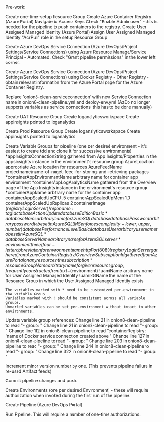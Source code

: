 Pre-work:

Create one-time-setup Resource Group
    Create Azure Container Registry (Azure Portal)
        Navigate to Access Keys
        Check "Enable Admin user" - this is needed for the pipeline to push containers to the registry.
    Create User Assigned Managed Identity (Azure Portal)
         Assign User Assigned Managed Identity "AcrPull" role in the setup Resource Group

Create Azure DevOps Service Connection (Azure DevOps/Project Settings/Service Connections) using Azure Resource Manage/Service Principal - Automated. Check "Grant pipeline permissions" in the lower left corner.

Create Azure DevOps Service Connection (Azure DevOps/Project Settings/Service Connections) using Docker Registry - Other Registry - obtain relevant information from the Azure Portal page for the Azure Container Registry.

Replace 'onion8-clean-serviceconnection' with new Service Connection name in onion8-clean-pipeline.yml and deploy-env.yml (AzDo no longer supports variables as service connections, this has to be done manually)

Create UAT Resource Group
    Create loganalyticsworkspace
    Create appinsights pointed to loganalytics

Create Prod Resource Group
    Create loganalyticsworkspace
    Create appinsights pointed to loganalytics
    
Create Variable Groups for pipeline (one per desired environment - it's easiest to create tdd and clone it for successive environments)
    *appInsightsConnectionString         gathered from App Insights/Properties in the appsinsights instance in the environment's resource group
    AzureLocation                       appropriate Azure location for resources
    AzureFeedName                       projectname\name-of-nuget-feed-for-storing-and-retrieving-packages
    *containerAppEnvironmentName        arbitrary name for container app environment
    *containerAppLogAnalyticsName       gathered from the Overview page of the App Insights instance in the environment's resource group
    *containerAppName                   arbitrary name for the container app
    containerAppScaledUpCPU             .5
    containerAppScaledUpMem             1.0
    containerAppScaledUpReplicas        2
    containerImage                      $(registryLoginServer)/reponame:tag
    !databaseAction                     Update
    databaseEdition                     Basic
    *databaseName                       arbitrary name for Azure SQL database
    databasePassword                    arbitrary password to be set in Azure SQL (MS enforces complexity - lower, upper, number)
    databasePerformanceLevel            Basic
    databaseUser                        arbitrary user name to be set in Azure SQL 
    *databaseServerName                 arbitrary name for Azure SQL server
    *environment                        three/four-letter abbreviation for environment name
    httpPort                            8080
    !registryLoginServer                gathered from Azure Container Registry/Overview
    SubscriptionId                      gathered from Azure Portal on any resource in the subscription
    *resourceGroupName                  arbitrary name for given resource group, frequently constructed from text-$(environment)
    !uamiName                           arbitrary name for User Assigned Managed Identity
    !uamiRGName                         the name of the Resource Group in which the User Assigned Managed Identity exists

    The variables marked with * need to be customized per-environment in the Variable Group.
    Variables marked with ! should be consistent across all variable groups.
    Unmarked variables can be set per-environment without impact to other environments.

Update variable group references:
    Change line 21 in onion8-clean-pipeline to read  "- group: <name of tdd variable group>"
    Change line 21 in onion8-clean-pipeline to read  "- group: <name of tdd variable group>"
    Change line 112 in onion8-clean-pipeline to read "containerRegistry: 'name of Docker service connection created above'"
    Change line 127 in onion8-clean-pipeline to read "- group: <name of tdd variable group>"
    Change line 203 in onion8-clean-pipeline to read "- group: <name of tdd variable group>"
    Change line 244 in onion8-clean-pipeline to read "- group: <name of uat variable group>"
    Change line 322 in onion8-clean-pipeline to read "- group: <name of prod variable group>"

Increment minor version number by one. (This prevents pipeline failure in re-used Artifact feeds)

Commit pipeline changes and push.

Create Environments (one per desired Environment) - these will require authorization when invoked during the first run of the pipeline.

Create Pipeline (Azure DevOps Portal)

Run Pipeline.  This will require a number of one-time authorizations.



